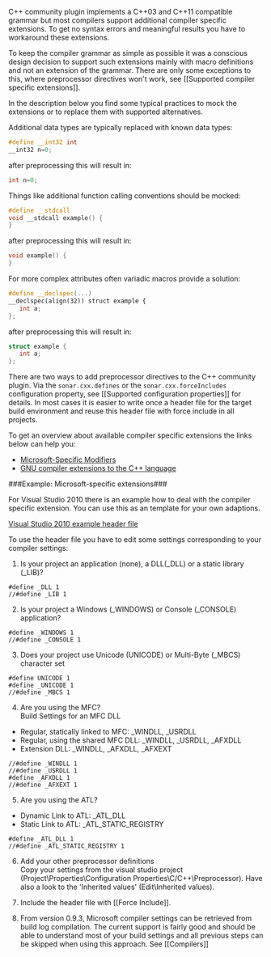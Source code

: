 C++ community plugin implements a C++03 and C++11 compatible grammar but most compilers support additional compiler specific extensions. To get no syntax errors and meaningful results you have to workaround these extensions.

To keep the compiler grammar as simple as possible it was a conscious design decision to support such extensions mainly with macro definitions and not an extension of the grammar. There are only some exceptions to this, where preprocessor directives won't work, see [[Supported compiler specific extensions]].

In the description below you find some typical practices to mock the extensions or to replace them with supported alternatives.

Additional data types are typically replaced with known data types:
```C++
#define __int32 int
__int32 n=0;
```
after preprocessing this will result in:
```C++
int n=0;
```
Things like additional function calling conventions should be mocked:
```C++
#define __stdcall
void __stdcall example() {
}
```
after preprocessing this will result in:
```C++
void example() {
}
```
For more complex attributes often variadic macros provide a solution:
```C++
#define __declspec(...)
__declspec(align(32)) struct example {
   int a;
};
```
after preprocessing this will result in:
```C++
struct example {
   int a;
};
```
There are two ways to add preprocessor directives to the C++ community plugin. Via the ```sonar.cxx.defines``` or the ```sonar.cxx.forceIncludes``` configuration property, see [[Supported configuration properties]] for details. In most cases it is easier to write once a header file for the target build environment and reuse this header file with force include in all projects.

To get an overview about available compiler specific extensions the links below can help you:
* [Microsoft-Specific Modifiers](http://msdn.microsoft.com/en-us/library/6bh0054z.aspx)
* [GNU compiler extensions to the C++ language](http://gcc.gnu.org/onlinedocs/gcc-4.9.0/gcc/C_002b_002b-Extensions.html)

###Example: Microsoft-specific extensions###

For Visual Studio 2010 there is an example how to deal with the compiler specific extension. You can use this as an template for your own adaptions.

[Visual Studio 2010 example header file](https://github.com/wenns/sonar-cxx/blob/master/sonar-cxx-plugin/src/main/resources/macros/VS10Macros.h)

To use the header file you have to edit some settings corresponding to your compiler settings:

1) Is your project an application (none), a DLL(_DLL) or a static library (_LIB)?
```
#define _DLL 1
//#define _LIB 1
```

2) Is your project a Windows (_WINDOWS) or Console (_CONSOLE) application?
```
#define _WINDOWS 1
//#define _CONSOLE 1
```

3) Does your project use Unicode (UNICODE) or Multi-Byte (_MBCS) character set
```
#define UNICODE 1
#define _UNICODE 1
//#define _MBCS 1
```

4) Are you using the MFC?
<br>Build Settings for an MFC DLL
- Regular, statically linked to MFC: _WINDLL, _USRDLL
- Regular, using the shared MFC DLL: _WINDLL, _USRDLL, _AFXDLL
- Extension DLL: _WINDLL, _AFXDLL, _AFXEXT
```
//#define _WINDLL 1
//#define _USRDLL 1
#define _AFXDLL 1
//#define _AFXEXT 1
```

5) Are you using the ATL?
- Dynamic Link to ATL: _ATL_DLL
- Static Link to ATL: _ATL_STATIC_REGISTRY
```
#define _ATL_DLL 1
//#define _ATL_STATIC_REGISTRY 1
```

6) Add your other preprocessor definitions
<br>Copy your settings from the visual studio project (Project\Properties\Configuration Properties\C/C++\Preprocessor). Have also a look to the 'Inherited values' (Edit\Inherited values).

7) Include the header file with [[Force Include]].

8) From version 0.9.3, Microsoft compiler settings can be retrieved from build log compilation. The current support is fairly good and should be able to understand most of your build settings and all previous steps can be skipped when using this approach. See [[Compilers]]
